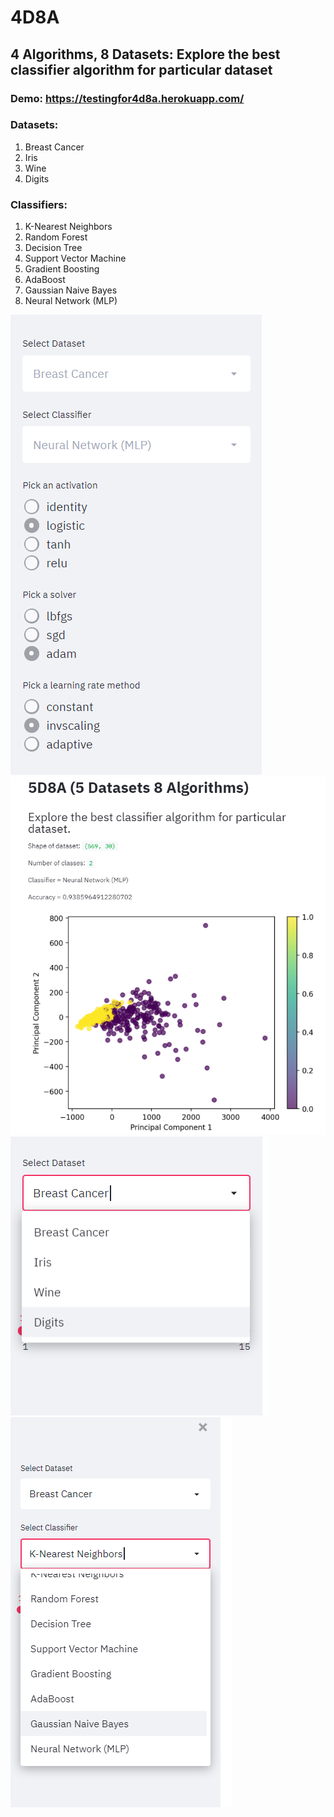 # 4D8A
## 4 Algorithms, 8 Datasets: Explore the best classifier algorithm for particular dataset

### Demo: https://testingfor4d8a.herokuapp.com/

### Datasets:
1. Breast Cancer
2. Iris
3. Wine
4. Digits

### Classifiers:
1. K-Nearest Neighbors
2. Random Forest
3. Decision Tree
4. Support Vector Machine
5. Gradient Boosting
6. AdaBoost
7. Gaussian Naive Bayes
8. Neural Network (MLP)

![Sidebar](https://github.com/wijayarobert/4D8A/blob/main/img/sidebar.PNG?raw=True)
![main](https://github.com/wijayarobert/4D8A/blob/main/img/main.PNG?raw=True)
![Sidebar2](https://github.com/wijayarobert/4D8A/blob/main/img/sidebar_4.PNG?raw=True)
![Sidebar3](https://github.com/wijayarobert/4D8A/blob/main/img/sidebar_3.PNG?raw=True)
